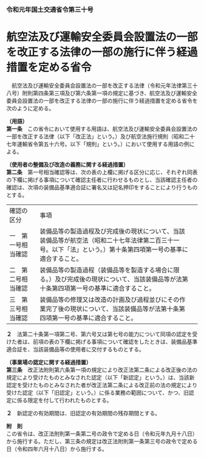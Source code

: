 ### 令和元年国土交通省令第三十号  
# 航空法及び運輸安全委員会設置法の一部を改正する法律の一部の施行に伴う経過措置を定める省令  
　航空法及び運輸安全委員会設置法の一部を改正する法律（令和元年法律第三十八号）附則第四条第三項及び第六条第一項の規定に基づき、航空法及び運輸安全委員会設置法の一部を改正する法律の一部の施行に伴う経過措置を定める省令を次のように定める。  
  
**（用語）**  
**第一条**　この省令において使用する用語は、航空法及び運輸安全委員会設置法の一部を改正する法律（以下「改正法」という。）及び航空法施行規則（昭和二十七年運輸省令第五十六号。以下「規則」という。）において使用する用語の例による。  
  
**（使用者の整備及び改造の義務に関する経過措置）**  
**第二条**　第一号相当確認等は、次の表の上欄に掲げる区分に応じ、それぞれ同表の下欄に掲げる事項について確認主任者に行わせるものとし、当該確認主任者の確認は、次項の装備品基準適合証に署名又は記名押印をすることにより行うものとする。  

||||  
| --- | --- | --- |  
|確認の区分|事項||  
|一　第一号相当確認|装備品等の製造過程及び完成後の現状について、当該装備品等が航空法（昭和二十七年法律第二百三十一号。以下「法」という。）第十条第四項第一号の基準に適合すること。|  
|二　第二号相当確認|装備品等の製造過程（装備品等を製造する場合に限る。）及び完成後の現状について、当該装備品等が法第十条第四項第一号の基準に適合すること。|  
|三　第三号相当確認|装備品等の修理又は改造の計画及び過程並びにその作業完了後の現状について、当該装備品等が法第十条第四項第一号の基準に適合すること。|  
  
  
**２**　法第二十条第一項第二号、第六号又は第七号の能力について同項の認定を受けた者は、前項の表の下欄に掲げる事項について確認をしたときは、装備品基準適合証を、当該装備品等の使用者に交付するものとする。  
  
**（事業場の認定に関する経過措置）**  
**第三条**　改正法附則第六条第一項の規定により改正法第二条による改正後の法の規定により受けたものとみなされた認定（以下「新認定」という。）は、当該新認定を受けたものとみなされた者が改正法第二条による改正前の法の規定により受けた認定（以下「旧認定」という。）に係る業務の範囲について、かつ、旧認定に係る限定を付して行われたものとする。  
  
**２**　新認定の有効期間は、旧認定の有効期間の残存期間とする。  
  
**附　則**  
この省令は、改正法附則第一条第二号の政令で定める日（令和元年九月十八日）から施行する。ただし、第三条の規定は改正法附則第一条第三号の政令で定める日（令和四年六月十八日）から施行する。  
  
